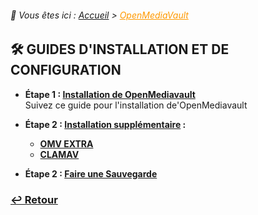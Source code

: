 <link rel="stylesheet" type="text/css" href="../../assets/css/principal-theme.css">

###### 📂 Vous êtes ici : [Accueil](../../index.md) > <a href="." style="color: #ff9900; text-decoration: underline;">OpenMediaVault</a>

## 🛠️ GUIDES D'INSTALLATION ET DE CONFIGURATION

- **Étape 1 : [Installation de OpenMediavault](installation-omv)**  
Suivez ce guide pour l'installation de'OpenMediavault

- **Étape 2 : [Installation supplémentaire](omvextra.md) :**
  - **[OMV EXTRA](omvextra.md)**
  - **[CLAMAV]()**

- **Étape 2 : [Faire une Sauvegarde](omvclef)**

### **[↩️ Retour](../../index.md)**